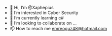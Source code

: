 - 👋 Hi, I’m @Xaphepius
- 👀 I’m interested in Cyber Security
- 🌱 I’m currently learning c#
- 💞️ I’m looking to collaborate on ...
- 📫 How to reach me emreoguz48@hotmail.com 

<!---
Xaphepius/Xaphepius is a ✨ special ✨ repository because its `README.md` (this file) appears on your GitHub profile.
You can click the Preview link to take a look at your changes.
--->
